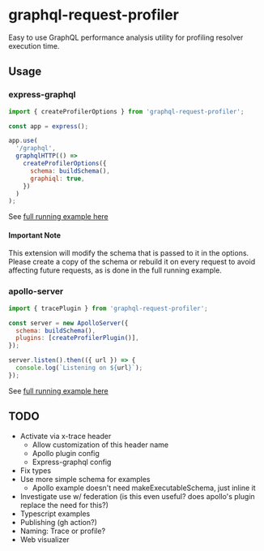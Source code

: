 # graphql-request-profiler

Easy to use GraphQL performance analysis utility for profiling resolver execution time.

## Usage

### express-graphql

```js
import { createProfilerOptions } from 'graphql-request-profiler';

const app = express();

app.use(
  '/graphql',
  graphqlHTTP(() =>
    createProfilerOptions({
      schema: buildSchema(),
      graphiql: true,
    })
  )
);
```

See [full running example here](./examples/express-graphql/index.js)

#### Important Note

This extension will modify the schema that is passed to it in the options. Please create a copy of the schema or rebuild it on every request to avoid affecting future requests, as is done in the full running example.

### apollo-server

```js
import { tracePlugin } from 'graphql-request-profiler';

const server = new ApolloServer({
  schema: buildSchema(),
  plugins: [createProfilerPlugin()],
});

server.listen().then(({ url }) => {
  console.log(`Listening on ${url}`);
});
```

See [full running example here](./examples/apollo/index.js)

## TODO

- Activate via x-trace header
  - Allow customization of this header name
  - Apollo plugin config
  - Express-graphql config
- Fix types
- Use more simple schema for examples
  - Apollo example doesn't need makeExecutableSchema, just inline it
- Investigate use w/ federation (is this even useful? does apollo's plugin replace the need for this?)
- Typescript examples
- Publishing (gh action?)
- Naming: Trace or profile?
- Web visualizer
